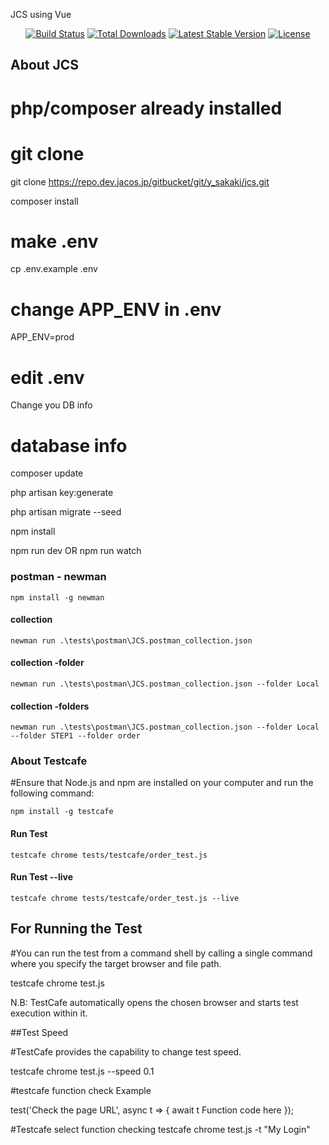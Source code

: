 <p align="left">JCS using Vue</p>

<p align="center">
<a href="https://travis-ci.org/laravel/framework"><img src="https://travis-ci.org/laravel/framework.svg" alt="Build Status"></a>
<a href="https://packagist.org/packages/laravel/framework"><img src="https://poser.pugx.org/laravel/framework/d/total.svg" alt="Total Downloads"></a>
<a href="https://packagist.org/packages/laravel/framework"><img src="https://poser.pugx.org/laravel/framework/v/stable.svg" alt="Latest Stable Version"></a>
<a href="https://packagist.org/packages/laravel/framework"><img src="https://poser.pugx.org/laravel/framework/license.svg" alt="License"></a>
</p>

## About JCS

# php/composer already installed

# git clone
git clone https://repo.dev.jacos.jp/gitbucket/git/y_sakaki/jcs.git

composer install

# make .env
cp .env.example .env
# change APP_ENV in .env
APP_ENV=prod
# edit .env
Change you DB info
# database info

composer update

php artisan key:generate

php artisan migrate --seed

npm install

npm run dev
OR
npm run watch

### postman - newman
```
npm install -g newman
```
#### collection
```
newman run .\tests\postman\JCS.postman_collection.json 
```
#### collection -folder
```
newman run .\tests\postman\JCS.postman_collection.json --folder Local
```
#### collection -folders
```
newman run .\tests\postman\JCS.postman_collection.json --folder Local --folder STEP1 --folder order
```

### About Testcafe

#Ensure that Node.js and npm are installed on your computer and run the following command:
```
npm install -g testcafe
```
#### Run Test
```
testcafe chrome tests/testcafe/order_test.js
```
#### Run Test --live
```
testcafe chrome tests/testcafe/order_test.js --live
```
## For Running the Test

#You can run the test from a command shell by calling a single command where you specify the target browser and file path.

testcafe chrome test.js

N.B: TestCafe automatically opens the chosen browser and starts test execution within it.

##Test Speed

#TestCafe provides the capability to change test speed. 

testcafe chrome test.js --speed 0.1

#testcafe function check Example 

test('Check the page URL', async t => {
    await t
        Function code here 
});

#Testcafe select function checking 
testcafe chrome test.js -t "My Login"
